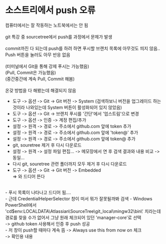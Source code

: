# 소스트리에서 push 오류

컴퓨터에서는 잘 작동하는 노트북에서는 안 됨<br>
<br>
git 특강 중 sourcetree에서 push를 과정에서 문제가 발생<br>
<br>
commit까진 다 되는데 push를 하려 하면 푸시할 브랜치 목록에 아무것도 띄지 않음..<br>
Push 버튼을 눌러도 아무 반응 없음<br>
<br>
(터미널에서 Git을 통해 강제 푸시는 가능했음)<br>
(Pull, Commit은 가능했음)<br>
(중간중간에 계속 Pull, Commit 해봄)<br>
<br>
온갖 방법을 다 해봤는데 해결되지 않음<br>
- 도구 -> 옵션 -> Git -> Git 버전 -> System (검색하보니 버전을 업그레이드 하는 것이라 나와있는데 System 버튼이 활성화되어 있지 않았음)
- 도구 -> 옵션 -> Git -> 브랜치 푸시를 '간단'에서 '업스트림'으로 변경
- 도구 -> 옵션 -> 인증 -> 계정 편집/추가
- 설정 -> 원격 -> 경로 -> 주소에서 github.com 앞에 token 추가
- 설정 -> 원격 -> 경로 -> 주소에서 github.com 앞에 'token@' 추가
- 설정 -> 원격 -> 경로 -> 주소에서 github.com 앞에 token@ 추가
- git, souretree 제거 후 다시 다운로드
- 설정 -> 원격 -> 설정 파일 편집... -> 메모장에서 연 후 검색 결과와 내용 비교 -> 동일...
- 다시 git, souretree 관련 폴더까지 모두 제거 후 다시 다운로드
- 도구 -> 옵션 -> Git -> Git 버전 -> Embedded<br>
=> 와 드디어 뜬다
<br>
- 푸시 목록이 나타나고 드디어 됨....
<br>
- 근데 CredentialHelperSelector 창이 떠서 뭐가 잘못될까봐 검색
- Windows PowerShell에서 'cd$env:LOCALDATA\Atlassian\SourceTree\git_local\mingw32\bin\' 치라는데 경로를 찾을 수가 없어서 그냥 원래 체크되어 있던 'manager-core'로 선택<br>
-> github token 사용해서 인증 후 push 성공
<br>
- 저 창이 push할 때마다 계속 뜸 -> Always use this from now on 체크
<br>
-> 확인용 내용